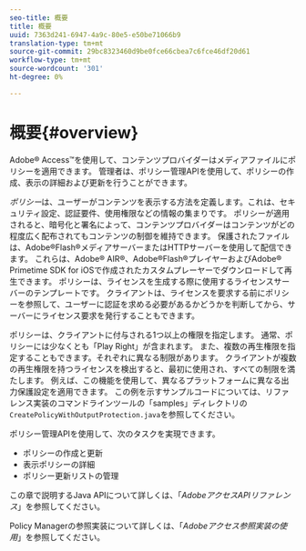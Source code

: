 ```yaml
---
seo-title: 概要
title: 概要
uuid: 7363d241-6947-4a9c-80e5-e50be71066b9
translation-type: tm+mt
source-git-commit: 29bc8323460d9be0fce66cbea7c6fce46df20d61
workflow-type: tm+mt
source-wordcount: '301'
ht-degree: 0%

---
```



# 概要{#overview}

Adobe® Access™を使用して、コンテンツプロバイダーはメディアファイルにポリシーを適用できます。 管理者は、ポリシー管理APIを使用して、ポリシーの作成、表示の詳細および更新を行うことができます。

*ポリシー*&#x200B;は、ユーザーがコンテンツを表示する方法を定義します。これは、セキュリティ設定、認証要件、使用権限などの情報の集まりです。 ポリシーが適用されると、暗号化と署名によって、コンテンツプロバイダーはコンテンツがどの程度広く配布されてもコンテンツの制御を維持できます。 保護されたファイルは、Adobe®Flash®メディアサーバーまたはHTTPサーバーを使用して配信できます。 これらは、Adobe® AIR®、Adobe®Flash®プレイヤーおよびAdobe® Primetime SDK for iOSで作成されたカスタムプレーヤーでダウンロードして再生できます。 ポリシーは、ライセンスを生成する際に使用するライセンスサーバーのテンプレートです。 クライアントは、ライセンスを要求する前にポリシーを参照して、ユーザーに認証を求める必要があるかどうかを判断してから、サーバーにライセンス要求を発行することもできます。

ポリシーは、クライアントに付与される1つ以上の権限を指定します。 通常、ポリシーには少なくとも「Play Right」が含まれます。 また、複数の再生権限を指定することもできます。それぞれに異なる制限があります。 クライアントが複数の再生権限を持つライセンスを検出すると、最初に使用され、すべての制限を満たします。 例えば、この機能を使用して、異なるプラットフォームに異なる出力保護設定を適用できます。 この例を示すサンプルコードについては、リファレンス実装のコマンドラインツールの「samples」ディレクトリの`CreatePolicyWithOutputProtection.java`を参照してください。

ポリシー管理APIを使用して、次のタスクを実現できます。

* ポリシーの作成と更新
* 表示ポリシーの詳細
* ポリシー更新リストの管理

この章で説明するJava APIについて詳しくは、「*AdobeアクセスAPIリファレンス*」を参照してください。

Policy Managerの参照実装について詳しくは、「*Adobeアクセス参照実装の使用*」を参照してください。
